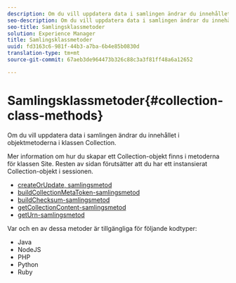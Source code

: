 ```yaml
---
description: Om du vill uppdatera data i samlingen ändrar du innehållet i objektmetoderna i klassen Collection.
seo-description: Om du vill uppdatera data i samlingen ändrar du innehållet i objektmetoderna i klassen Collection.
seo-title: Samlingsklassmetoder
solution: Experience Manager
title: Samlingsklassmetoder
uuid: fd3163c6-981f-44b3-a7ba-6b4e85b0830d
translation-type: tm+mt
source-git-commit: 67aeb3de964473b326c88c3a3f81ff48a6a12652

---
```



# Samlingsklassmetoder{#collection-class-methods}

Om du vill uppdatera data i samlingen ändrar du innehållet i objektmetoderna i klassen Collection.

Mer information om hur du skapar ett Collection-objekt finns i metoderna för klassen Site. Resten av sidan förutsätter att du har ett instansierat Collection-objekt i sessionen.

* [createOrUpdate, samlingsmetod](#r_createorupdate_collection_method)
* [buildCollectionMetaToken-samlingsmetod](#r_buildcollectionmetatoken_collection_method)
* [buildChecksum-samlingsmetod](#r_buildchecksum_collection_method)
* [getCollectionContent-samlingsmetod](#t_getcollectioncontent_collection_method)
* [getUrn-samlingsmetod](#r_geturn_collection_method)

Var och en av dessa metoder är tillgängliga för följande kodtyper:

* Java
* NodeJS
* PHP
* Python
* Ruby

